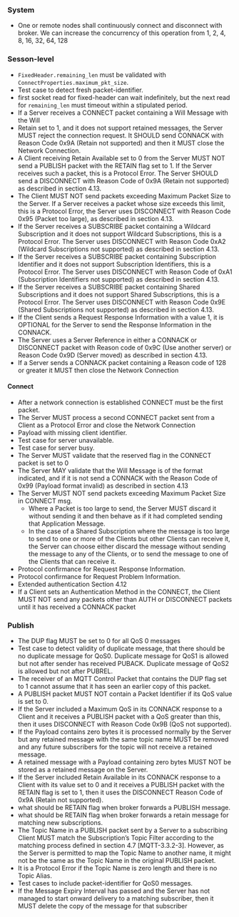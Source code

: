 ### System

* One or remote nodes shall continuously connect and disconnect with broker. We can
  increase the concurrency of this operation from 1, 2, 4, 8, 16, 32, 64, 128

### Sesson-level

* `FixedHeader.remaining_len` must be validated with
   `ConnectProperties.maximum_pkt_size`.
* Test case to detect fresh packet-identifier.
* first socket read for fixed-header can wait indefinitely, but the next read
  for `remaining_len` must timeout within a stipulated period.
* If a Server receives a CONNECT packet containing a Will Message with the Will
* Retain set to 1, and it does not support retained messages, the Server MUST
  reject the connection request. It SHOULD send CONNACK with Reason Code
  0x9A (Retain not supported) and then it MUST close the Network Connection.
* A Client receiving Retain Available set to 0 from the Server MUST NOT send a
  PUBLISH packet with the RETAIN flag set to 1. If the Server receives such a
  packet, this is a Protocol Error. The Server SHOULD send a DISCONNECT with
  Reason Code of 0x9A (Retain not supported) as described in section 4.13.
* The Client MUST NOT send packets exceeding Maximum Packet Size to the Server.
  If a Server receives a packet whose size exceeds this limit, this is a Protocol
  Error, the Server uses DISCONNECT with Reason Code 0x95 (Packet too large), as
  described in section 4.13.
* If the Server receives a SUBSCRIBE packet containing a Wildcard Subscription
  and it does not support Wildcard Subscriptions, this is a Protocol Error. The
  Server uses DISCONNECT with Reason Code 0xA2 (Wildcard Subscriptions not
  supported) as described in section 4.13.
* If the Server receives a SUBSCRIBE packet containing Subscription Identifier
  and it does not support Subscription Identifiers, this is a Protocol Error.
  The Server uses DISCONNECT with Reason Code of 0xA1 (Subscription Identifiers
  not supported) as described in section 4.13.
* If the Server receives a SUBSCRIBE packet containing Shared Subscriptions and
  it does not support Shared Subscriptions, this is a Protocol Error. The Server
  uses DISCONNECT with Reason Code 0x9E (Shared Subscriptions not supported) as
  described in section 4.13.
* If the Client sends a Request Response Information with a value 1, it is
  OPTIONAL for the Server to send the Response Information in the CONNACK.
* The Server uses a Server Reference in either a CONNACK or DISCONNECT packet
  with Reason code of 0x9C (Use another server) or Reason Code 0x9D (Server moved)
  as described in section 4.13.
* If a Server sends a CONNACK packet containing a Reason code of 128 or greater
  it MUST then close the Network Connection

#### Connect

* After a network connection is established CONNECT must be the first packet.
* The Server MUST process a second CONNECT packet sent from a Client as a
  Protocol Error and close the Network Connection
* Payload with missing client identifier.
* Test case for server unavailable.
* Test case for server busy.
* The Server MUST validate that the reserved flag in the CONNECT packet is set to 0
* The Server MAY validate that the Will Message is of the format indicated,
  and if it is not send a CONNACK with the Reason Code of
  0x99 (Payload format invalid) as described in section 4.13
* The Server MUST NOT send packets exceeding Maximum Packet Size in CONNECT msg.
  * Where a Packet is too large to send, the Server MUST discard it without sending
    it and then behave as if it had completed sending that Application Message.
  * In the case of a Shared Subscription where the message is too large to send
    to one or more of the Clients but other Clients can receive it, the Server
    can choose either discard the message without sending the message to any of
    the Clients, or to send the message to one of the Clients that can receive it.
* Protocol confirmance for Request Response Information.
* Protocol confirmance for Request Problem Information.
* Extended authentication Section 4.12
* If a Client sets an Authentication Method in the CONNECT, the Client MUST NOT
  send any packets other than AUTH or DISCONNECT packets until it has received
  a CONNACK packet

### Publish

* The DUP flag MUST be set to 0 for all QoS 0 messages
* Test case to detect validity of duplicate message, that there should be
  no duplicate message for QoS0. Duplicate message for QoS1 is allowed but not
  after sender has received PUBACK. Duplicate message of QoS2 is allowed but not
  after PUBREL.
* The receiver of an MQTT Control Packet that contains the DUP flag set to 1
  cannot assume that it has seen an earlier copy of this packet.
* A PUBLISH packet MUST NOT contain a Packet Identifier if its QoS value is set
  to 0.
* If the Server included a Maximum QoS in its CONNACK response to a Client and
  it receives a PUBLISH packet with a QoS greater than this, then it uses
  DISCONNECT with Reason Code 0x9B (QoS not supported).
* If the Payload contains zero bytes it is processed normally by the Server but
  any retained message with the same topic name MUST be removed and any future
  subscribers for the topic will not receive a retained message.
* A retained message with a Payload containing zero bytes MUST NOT be stored
  as a retained message on the Server.
* If the Server included Retain Available in its CONNACK response to a Client
  with its value set to 0 and it receives a PUBLISH packet with the RETAIN flag
  is set to 1, then it uses the DISCONNECT Reason Code of 0x9A (Retain not
  supported).
* what should be RETAIN flag when broker forwards a PUBLISH message.
* what should be RETAIN flag when broker forwards a retain message for matching
  new subscriptions.
* The Topic Name in a PUBLISH packet sent by a Server to a subscribing Client
  MUST match the Subscription’s Topic Filter according to the matching process
  defined in section 4.7 [MQTT-3.3.2-3]. However, as the Server is permitted
  to map the Topic Name to another name, it might not be the same as the
  Topic Name in the original PUBLISH packet.
* It is a Protocol Error if the Topic Name is zero length and there is no
  Topic Alias.
* Test cases to include packet-identifier for QoS0 messages.
* If the Message Expiry Interval has passed and the Server has not managed to
  start onward delivery to a matching subscriber, then it MUST delete the copy
  of the message for that subscriber
